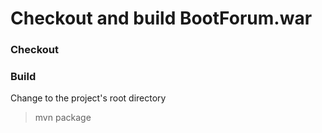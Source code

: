 # Checkout and build **BootForum.war**

### Checkout

### Build
Change to the project's root directory
> mvn package
